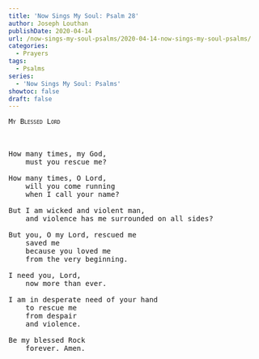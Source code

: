 ```yaml
---
title: 'Now Sings My Soul: Psalm 28'
author: Joseph Louthan
publishDate: 2020-04-14
url: /now-sings-my-soul-psalms/2020-04-14-now-sings-my-soul-psalms/
categories:
  - Prayers
tags:
  - Psalms
series:
  - 'Now Sings My Soul: Psalms'
showtoc: false
draft: false
---
```

<pre>
<div style="font-variant: small-caps;">My Blessed Lord</div>
&nbsp;

How many times, my God,
	must you rescue me?

How many times, O Lord,
	will you come running
	when I call your name?

But I am wicked and violent man,
	and violence has me surrounded on all sides?

But you, O my Lord, rescued me
	saved me
	because you loved me
	from the very beginning.
	
I need you, Lord,
	now more than ever.
	
I am in desperate need of your hand
	to rescue me
	from despair
	and violence.
	
Be my blessed Rock
	forever. Amen.
</pre>